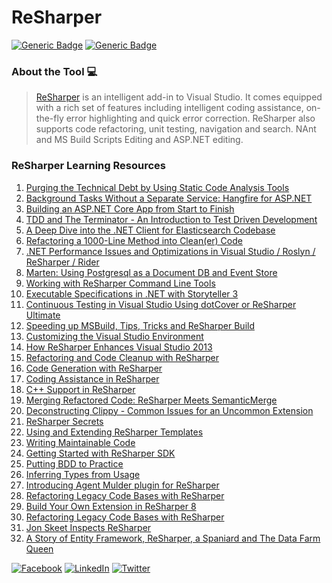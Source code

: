 # ReSharper
[![Generic Badge](https://img.shields.io/badge/JetBrains_Tools-royalblue.svg)](https://www.jetbrains.com)
[![Generic Badge](https://img.shields.io/badge/CodeOps.Tech-royalblue.svg)](https://codeops.tech)

### About the Tool 💻

>[ReSharper](https://www.jetbrains.com/resharper/) is an intelligent add-in to Visual Studio. It comes equipped with a rich set of features including intelligent coding assistance, on-the-fly error highlighting and quick error correction. ReSharper also supports code refactoring, unit testing, navigation and search. NAnt and MS Build Scripts Editing and ASP.NET editing.

### ReSharper Learning Resources
1. [Purging the Technical Debt by Using Static Code Analysis Tools](https://www.youtube.com/watch?v=_qMeJQ9Rzso&list=PLQ176FUIyIUYIZOSI5wvW2p7EYoNQx6Db&index=1)
2. [Background Tasks Without a Separate Service: Hangfire for ASP.NET](https://www.youtube.com/watch?v=bwBEYxePENk&list=PLQ176FUIyIUYIZOSI5wvW2p7EYoNQx6Db&index=2&pbjreload=10)
3. [Building an ASP.NET Core App from Start to Finish](https://www.youtube.com/watch?v=l2wE6KQuYRc&list=PLQ176FUIyIUYIZOSI5wvW2p7EYoNQx6Db&index=3)
4. [TDD and The Terminator - An Introduction to Test Driven Development](https://www.youtube.com/watch?v=EcoIjf3RABI&list=PLQ176FUIyIUYIZOSI5wvW2p7EYoNQx6Db&index=4)
5. [A Deep Dive into the .NET Client for Elasticsearch Codebase](https://www.youtube.com/watch?v=GBwuWbhv8Dc&list=PLQ176FUIyIUYIZOSI5wvW2p7EYoNQx6Db&index=5)
6. [Refactoring a 1000-Line Method into Clean(er) Code](https://www.youtube.com/watch?v=9S6qoFZiqCQ&list=PLQ176FUIyIUYIZOSI5wvW2p7EYoNQx6Db&index=6)
7. [.NET Performance Issues and Optimizations in Visual Studio / Roslyn / ReSharper / Rider](https://www.youtube.com/watch?v=sh3SdKq3ROE&list=PLQ176FUIyIUYIZOSI5wvW2p7EYoNQx6Db&index=7)
8. [Marten: Using Postgresql as a Document DB and Event Store](https://www.youtube.com/watch?v=N_nuAqpif20&list=PLQ176FUIyIUYIZOSI5wvW2p7EYoNQx6Db&index=8)
9. [Working with ReSharper Command Line Tools](https://www.youtube.com/watch?v=nHb-hb4teVI&list=PLQ176FUIyIUYIZOSI5wvW2p7EYoNQx6Db&index=9)
10. [Executable Specifications in .NET with Storyteller 3](https://www.youtube.com/watch?v=myDJzQvW7lY&list=PLQ176FUIyIUYIZOSI5wvW2p7EYoNQx6Db&index=10)
11. [Continuous Testing in Visual Studio Using dotCover or ReSharper Ultimate](https://www.youtube.com/watch?v=ijXdDXUkoBA&list=PLQ176FUIyIUYIZOSI5wvW2p7EYoNQx6Db&index=11)
12. [Speeding up MSBuild, Tips, Tricks and ReSharper Build](https://www.youtube.com/watch?v=CxoCuBPb0bQ&list=PLQ176FUIyIUYIZOSI5wvW2p7EYoNQx6Db&index=12)
13. [Customizing the Visual Studio Environment](https://www.youtube.com/watch?v=-xVnHTQ88I0&list=PLQ176FUIyIUYIZOSI5wvW2p7EYoNQx6Db&index=14)
14. [How ReSharper Enhances Visual Studio 2013](https://www.youtube.com/watch?v=fO1WTIXL4Iw&list=PLQ176FUIyIUYIZOSI5wvW2p7EYoNQx6Db&index=16)
15. [Refactoring and Code Cleanup with ReSharper](https://www.youtube.com/watch?v=n4YAj8SATRI&list=PLQ176FUIyIUYIZOSI5wvW2p7EYoNQx6Db&index=17)
16. [Code Generation with ReSharper](https://www.youtube.com/watch?v=0EWXXXnZTkM&list=PLQ176FUIyIUYIZOSI5wvW2p7EYoNQx6Db&index=18)
17. [Coding Assistance in ReSharper](https://www.youtube.com/watch?v=AcI8E14_Le4&list=PLQ176FUIyIUYIZOSI5wvW2p7EYoNQx6Db&index=19)
18. [C++ Support in ReSharper](https://www.youtube.com/watch?v=pxxvRubo1XQ&list=PLQ176FUIyIUYIZOSI5wvW2p7EYoNQx6Db&index=20)
19. [Merging Refactored Code: ReSharper Meets SemanticMerge](https://www.youtube.com/watch?v=7IxRcllNW9Q&list=PLQ176FUIyIUYIZOSI5wvW2p7EYoNQx6Db&index=21)
20. [Deconstructing Clippy - Common Issues for an Uncommon Extension](https://www.youtube.com/watch?v=dHB47VCR1MA&list=PLQ176FUIyIUYIZOSI5wvW2p7EYoNQx6Db&index=22)
21. [ReSharper Secrets](https://www.youtube.com/watch?v=4tpza_xVaIg&list=PLQ176FUIyIUYIZOSI5wvW2p7EYoNQx6Db&index=23)
22. [Using and Extending ReSharper Templates](https://www.youtube.com/watch?v=850v2zaF0eg&list=PLQ176FUIyIUYIZOSI5wvW2p7EYoNQx6Db&index=24)
23. [Writing Maintainable Code](https://www.youtube.com/watch?v=j8QUtpJGupE&list=PLQ176FUIyIUYIZOSI5wvW2p7EYoNQx6Db&index=26)
24. [Getting Started with ReSharper SDK](https://www.youtube.com/watch?v=R7Ndi7pbBSo&list=PLQ176FUIyIUYIZOSI5wvW2p7EYoNQx6Db&index=27)
25. [Putting BDD to Practice](https://www.youtube.com/watch?v=j0JHwM5ciio&list=PLQ176FUIyIUYIZOSI5wvW2p7EYoNQx6Db&index=30)
26. [Inferring Types from Usage](https://www.youtube.com/watch?v=lnt49h60vr4&list=PLQ176FUIyIUYIZOSI5wvW2p7EYoNQx6Db&index=32)
27. [Introducing Agent Mulder plugin for ReSharper](https://www.youtube.com/watch?v=fFuzq6w_NNU&list=PLQ176FUIyIUYIZOSI5wvW2p7EYoNQx6Db&index=33)
28. [Refactoring Legacy Code Bases with ReSharper](https://www.youtube.com/watch?v=_BKPWOvhYmk&list=PLQ176FUIyIUYIZOSI5wvW2p7EYoNQx6Db&index=34)
29. [Build Your Own Extension in ReSharper 8](https://www.youtube.com/watch?v=HoZHDOaDs0c&list=PLQ176FUIyIUYIZOSI5wvW2p7EYoNQx6Db&index=35)
30. [Refactoring Legacy Code Bases with ReSharper](https://www.youtube.com/watch?v=OOaArbeMwiI&list=PLQ176FUIyIUYIZOSI5wvW2p7EYoNQx6Db&index=37)
31. [Jon Skeet Inspects ReSharper](https://www.youtube.com/watch?v=3DkISWIouY4&list=PLQ176FUIyIUYIZOSI5wvW2p7EYoNQx6Db&index=38)
32. [A Story of Entity Framework, ReSharper, a Spaniard and The Data Farm Queen](https://www.youtube.com/watch?v=QdOHltBpj4k&list=PLQ176FUIyIUYIZOSI5wvW2p7EYoNQx6Db&index=39)


[![Facebook](https://img.shields.io/static/v1.svg?label=connect&message=@CodeOpsTech&color=grey&logo=facebook&style=flat&logoColor=white&colorA=royalblue)](https://www.facebook.com/CodeOpsTech)
[![LinkedIn](https://img.shields.io/static/v1.svg?label=connect&message=@CodeOpsTech&color=grey&logo=linkedin&style=flat&logoColor=white&colorA=royalblue)](https://www.linkedin.com/company/codeops-technologies/)
[![Twitter](https://img.shields.io/static/v1.svg?label=connect&message=@CodeOpsTech&color=grey&logo=twitter&style=flat&logoColor=white&colorA=royalblue)](https://twitter.com/CodeOpsTech)
